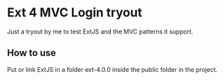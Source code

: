 # Ext 4 MVC Login tryout

Just a tryout by me to test ExtJS and the MVC patterns it support.

## How to use

Put or link ExtJS in a folder ext-4.0.0 inside the public folder in the project.
